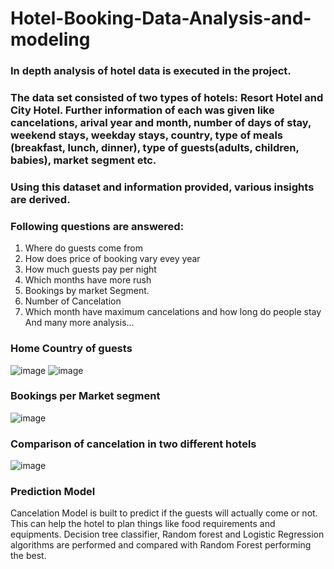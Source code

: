 # Hotel-Booking-Data-Analysis-and-modeling
### In depth analysis of hotel data is executed in the project. 
### The data set consisted of two types of hotels: Resort Hotel and City Hotel. Further information of each was given like cancelations, arival year and month, number of days of stay, weekend stays, weekday stays, country, type of meals (breakfast, lunch, dinner), type of guests(adults, children, babies), market segment etc.
### Using this dataset and information provided, various insights are derived. 
### Following questions are answered:
1. Where do guests come from
2. How does price of booking vary evey year
3. How much guests pay per night
4. Which months have more rush
5. Bookings by market Segment.
6. Number of Cancelation
7. Which month have maximum cancelations and how long do people stay
And many more analysis...
### Home Country of guests
![image](https://user-images.githubusercontent.com/58543237/145612922-c51862a4-45b2-483a-9611-c5124bc6a73d.png)
![image](https://user-images.githubusercontent.com/58543237/145613022-b7936e7c-becb-41b8-bfd8-957bab28a97b.png)
### Bookings per Market segment
![image](https://user-images.githubusercontent.com/58543237/145613107-791b569c-c3c4-4255-bffa-60443e131b91.png)
### Comparison of cancelation in two different hotels
![image](https://user-images.githubusercontent.com/58543237/145613167-52bd11fe-c44a-4d88-8a62-c9733301c21d.png)
### Prediction Model
Cancelation Model is built to predict if the guests will actually come or not. This can help the hotel to plan things like food requirements and equipments.
Decision tree classifier, Random forest and Logistic Regression algorithms are performed and compared with Random Forest performing the best.
